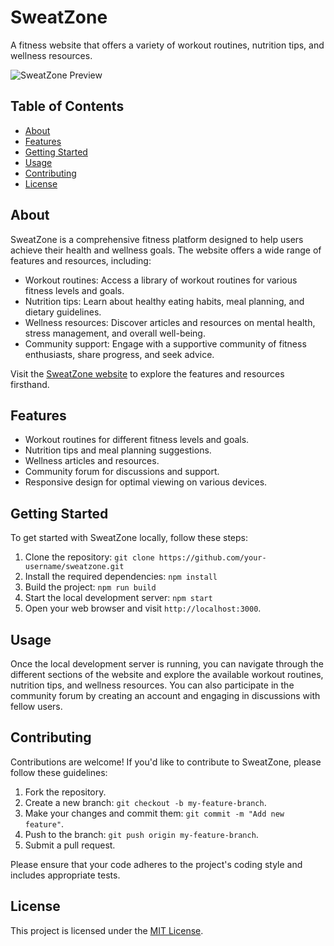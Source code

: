 # SweatZone

A fitness website that offers a variety of workout routines, nutrition tips, and wellness resources.

![SweatZone Preview](https://sweatzone.netlify.app/)

## Table of Contents

- [About](#about)
- [Features](#features)
- [Getting Started](#getting-started)
- [Usage](#usage)
- [Contributing](#contributing)
- [License](#license)

## About

SweatZone is a comprehensive fitness platform designed to help users achieve their health and wellness goals. The website offers a wide range of features and resources, including:

- Workout routines: Access a library of workout routines for various fitness levels and goals.
- Nutrition tips: Learn about healthy eating habits, meal planning, and dietary guidelines.
- Wellness resources: Discover articles and resources on mental health, stress management, and overall well-being.
- Community support: Engage with a supportive community of fitness enthusiasts, share progress, and seek advice.

Visit the [SweatZone website](https://sweatzone.netlify.app/) to explore the features and resources firsthand.

## Features

- Workout routines for different fitness levels and goals.
- Nutrition tips and meal planning suggestions.
- Wellness articles and resources.
- Community forum for discussions and support.
- Responsive design for optimal viewing on various devices.

## Getting Started

To get started with SweatZone locally, follow these steps:

1. Clone the repository: `git clone https://github.com/your-username/sweatzone.git`
2. Install the required dependencies: `npm install`
3. Build the project: `npm run build`
4. Start the local development server: `npm start`
5. Open your web browser and visit `http://localhost:3000`.

## Usage

Once the local development server is running, you can navigate through the different sections of the website and explore the available workout routines, nutrition tips, and wellness resources. You can also participate in the community forum by creating an account and engaging in discussions with fellow users.

## Contributing

Contributions are welcome! If you'd like to contribute to SweatZone, please follow these guidelines:

1. Fork the repository.
2. Create a new branch: `git checkout -b my-feature-branch`.
3. Make your changes and commit them: `git commit -m "Add new feature"`.
4. Push to the branch: `git push origin my-feature-branch`.
5. Submit a pull request.

Please ensure that your code adheres to the project's coding style and includes appropriate tests.

## License

This project is licensed under the [MIT License](LICENSE).

